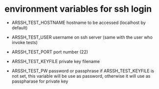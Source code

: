 # environment variables for ssh login

- ARSSH\_TEST\_HOSTNAME
hostname to be accessed (localhost by default)

- ARSSH\_TEST\_USER 
username on ssh server (same with the user who invoke tests)

- ARSSH\_TEST\_PORT 
port number (22)

- ARSSH\_TEST\_KEYFILE
private key filename

- ARSSH\_TEST\_PW
password  or passphrase if ARSSH\_TEST\_KEYFILE is not set, this variable will be use as password, otherwise it will use as passpharase for private key
